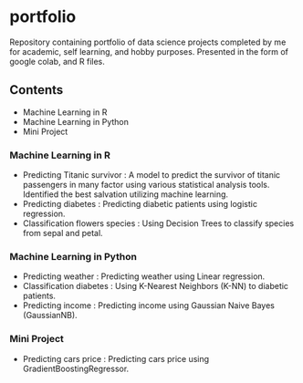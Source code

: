 # portfolio
Repository containing portfolio of data science projects completed by me for academic, self learning, and hobby purposes. Presented in the form of google colab, and R files.
## Contents
- Machine Learning in R
- Machine Learning in Python
- Mini Project
### Machine Learning in R
- Predicting Titanic survivor : A model to predict the survivor of titanic passengers in many factor using various statistical analysis tools. Identified the best salvation utilizing machine learning.
- Predicting diabetes : Predicting diabetic patients using logistic regression.
- Classification flowers species : Using Decision Trees to classify species from sepal and petal.
### Machine Learning in Python
- Predicting weather : Predicting weather using Linear regression.
- Classification diabetes : Using K-Nearest Neighbors (K-NN) to diabetic patients.
- Predicting income : Predicting income using Gaussian Naive Bayes (GaussianNB).
### Mini Project
- Predicting cars price : Predicting cars price using GradientBoostingRegressor.
